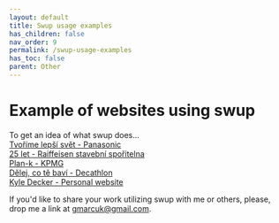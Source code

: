 ```yaml
---
layout: default
title: Swup usage examples
has_children: false
nav_order: 9
permalink: /swup-usage-examples
has_toc: false
parent: Other
---
```


# Example of websites using swup
To get an idea of what swup does...  
[Tvoříme lepší svět - Panasonic](https://plzen.cz.panasonic.com/)   
[25 let - Raiffeisen stavební spořitelna](https://www.rsts.cz/25let/)   
[Plan-k - KPMG](https://www.plan-k.cz/)   
[Dělej, co tě baví - Decathlon](http://delejcotebavi.decathlon.cz/)   
[Kyle Decker - Personal website](https://kyledecker.me/)   

If you'd like to share your work utilizing swup with me or others, please, drop me a link at <a href="mailto:gmarcuk@gmail.com?subject=My awesome project using swup">gmarcuk@gmail.com</a>.
